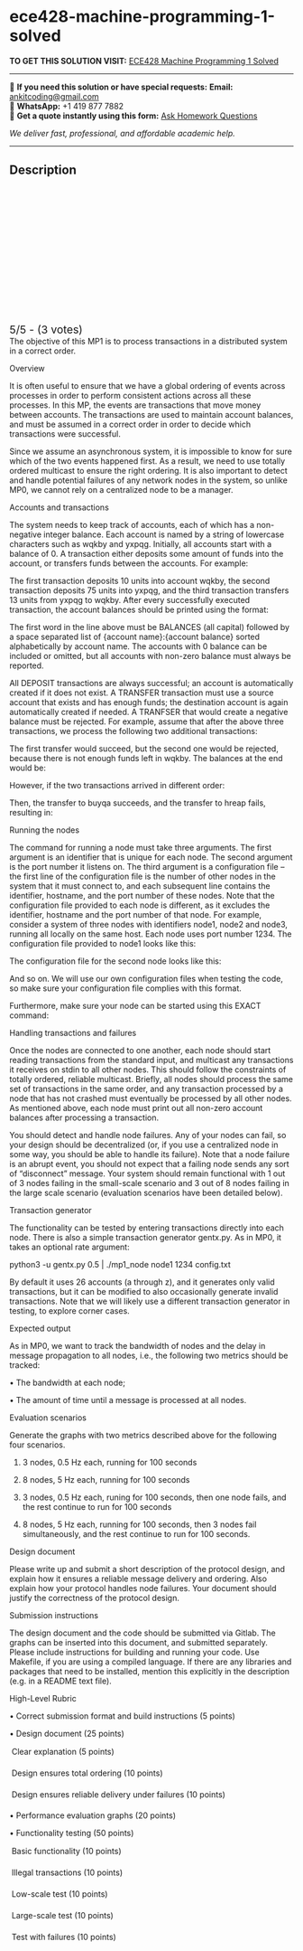 # ece428-machine-programming-1-solved
**TO GET THIS SOLUTION VISIT:** [ECE428 Machine Programming 1 Solved](https://www.ankitcodinghub.com/product/ece428-machine-programming-1-solved/)


---

📩 **If you need this solution or have special requests:** **Email:** ankitcoding@gmail.com  
📱 **WhatsApp:** +1 419 877 7882  
📄 **Get a quote instantly using this form:** [Ask Homework Questions](https://www.ankitcodinghub.com/services/ask-homework-questions/)

*We deliver fast, professional, and affordable academic help.*

---

<h2>Description</h2>



<div class="kk-star-ratings kksr-auto kksr-align-center kksr-valign-top" data-payload="{&quot;align&quot;:&quot;center&quot;,&quot;id&quot;:&quot;123878&quot;,&quot;slug&quot;:&quot;default&quot;,&quot;valign&quot;:&quot;top&quot;,&quot;ignore&quot;:&quot;&quot;,&quot;reference&quot;:&quot;auto&quot;,&quot;class&quot;:&quot;&quot;,&quot;count&quot;:&quot;3&quot;,&quot;legendonly&quot;:&quot;&quot;,&quot;readonly&quot;:&quot;&quot;,&quot;score&quot;:&quot;5&quot;,&quot;starsonly&quot;:&quot;&quot;,&quot;best&quot;:&quot;5&quot;,&quot;gap&quot;:&quot;4&quot;,&quot;greet&quot;:&quot;Rate this product&quot;,&quot;legend&quot;:&quot;5\/5 - (3 votes)&quot;,&quot;size&quot;:&quot;24&quot;,&quot;title&quot;:&quot;ECE428 Machine Programming 1 Solved&quot;,&quot;width&quot;:&quot;138&quot;,&quot;_legend&quot;:&quot;{score}\/{best} - ({count} {votes})&quot;,&quot;font_factor&quot;:&quot;1.25&quot;}">

<div class="kksr-stars">

<div class="kksr-stars-inactive">
            <div class="kksr-star" data-star="1" style="padding-right: 4px">


<div class="kksr-icon" style="width: 24px; height: 24px;"></div>
        </div>
            <div class="kksr-star" data-star="2" style="padding-right: 4px">


<div class="kksr-icon" style="width: 24px; height: 24px;"></div>
        </div>
            <div class="kksr-star" data-star="3" style="padding-right: 4px">


<div class="kksr-icon" style="width: 24px; height: 24px;"></div>
        </div>
            <div class="kksr-star" data-star="4" style="padding-right: 4px">


<div class="kksr-icon" style="width: 24px; height: 24px;"></div>
        </div>
            <div class="kksr-star" data-star="5" style="padding-right: 4px">


<div class="kksr-icon" style="width: 24px; height: 24px;"></div>
        </div>
    </div>

<div class="kksr-stars-active" style="width: 138px;">
            <div class="kksr-star" style="padding-right: 4px">


<div class="kksr-icon" style="width: 24px; height: 24px;"></div>
        </div>
            <div class="kksr-star" style="padding-right: 4px">


<div class="kksr-icon" style="width: 24px; height: 24px;"></div>
        </div>
            <div class="kksr-star" style="padding-right: 4px">


<div class="kksr-icon" style="width: 24px; height: 24px;"></div>
        </div>
            <div class="kksr-star" style="padding-right: 4px">


<div class="kksr-icon" style="width: 24px; height: 24px;"></div>
        </div>
            <div class="kksr-star" style="padding-right: 4px">


<div class="kksr-icon" style="width: 24px; height: 24px;"></div>
        </div>
    </div>
</div>


<div class="kksr-legend" style="font-size: 19.2px;">
            5/5 - (3 votes)    </div>
    </div>
The objective of this MP1 is to process transactions in a distributed system in a correct order.

Overview

It is often useful to ensure that we have a global ordering of events across processes in order to perform consistent actions across all these processes. In this MP, the events are transactions that move money between accounts. The transactions are used to maintain account balances, and must be assumed in a correct order in order to decide which transactions were successful.

Since we assume an asynchronous system, it is impossible to know for sure which of the two events happened first. As a result, we need to use totally ordered multicast to ensure the right ordering. It is also important to detect and handle potential failures of any network nodes in the system, so unlike MP0, we cannot rely on a centralized node to be a manager.

Accounts and transactions

The system needs to keep track of accounts, each of which has a non-negative integer balance. Each account is named by a string of lowercase characters such as wqkby and yxpqg. Initially, all accounts start with a balance of 0. A transaction either deposits some amount of funds into the account, or transfers funds between the accounts. For example:

The first transaction deposits 10 units into account wqkby, the second transaction deposits 75 units into yxpqg, and the third transaction transfers 13 units from yxpqg to wqkby. After every successfully executed transaction, the account balances should be printed using the format:

The first word in the line above must be BALANCES (all capital) followed by a space separated list of {account name}:{account balance} sorted alphabetically by account name. The accounts with 0 balance can be included or omitted, but all accounts with non-zero balance must always be reported.

All DEPOSIT transactions are always successful; an account is automatically created if it does not exist. A TRANSFER transaction must use a source account that exists and has enough funds; the destination account is again automatically created if needed. A TRANFSER that would create a negative balance must be rejected. For example, assume that after the above three transactions, we process the following two additional transactions:

The first transfer would succeed, but the second one would be rejected, because there is not enough funds left in wqkby. The balances at the end would be:

However, if the two transactions arrived in different order:

Then, the transfer to buyqa succeeds, and the transfer to hreap fails, resulting in:

Running the nodes

The command for running a node must take three arguments. The first argument is an identifier that is unique for each node. The second argument is the port number it listens on. The third argument is a configuration file – the first line of the configuration file is the number of other nodes in the system that it must connect to, and each subsequent line contains the identifier, hostname, and the port number of these nodes. Note that the configuration file provided to each node is different, as it excludes the identifier, hostname and the port number of that node. For example, consider a system of three nodes with identifiers node1, node2 and node3, running all locally on the same host. Each node uses port number 1234. The configuration file provided to node1 looks like this:

The configuration file for the second node looks like this:

And so on. We will use our own configuration files when testing the code, so make sure your configuration file complies with this format.

Furthermore, make sure your node can be started using this EXACT command:

Handling transactions and failures

Once the nodes are connected to one another, each node should start reading transactions from the standard input, and multicast any transactions it receives on stdin to all other nodes. This should follow the constraints of totally ordered, reliable multicast. Briefly, all nodes should process the same set of transactions in the same order, and any transaction processed by a node that has not crashed must eventually be processed by all other nodes. As mentioned above, each node must print out all non-zero account balances after processing a transaction.

You should detect and handle node failures. Any of your nodes can fail, so your design should be decentralized (or, if you use a centralized node in some way, you should be able to handle its failure). Note that a node failure is an abrupt event, you should not expect that a failing node sends any sort of “disconnect” message. Your system should remain functional with 1 out of 3 nodes failing in the small-scale scenario and 3 out of 8 nodes failing in the large scale scenario (evaluation scenarios have been detailed below).

Transaction generator

The functionality can be tested by entering transactions directly into each node. There is also a simple transaction generator gentx.py. As in MP0, it takes an optional rate argument:

python3 -u gentx.py 0.5 | ./mp1_node node1 1234 config.txt

By default it uses 26 accounts (a through z), and it generates only valid transactions, but it can be modified to also occasionally generate invalid transactions. Note that we will likely use a different transaction generator in testing, to explore corner cases.

Expected output

As in MP0, we want to track the bandwidth of nodes and the delay in message propagation to all nodes, i.e., the following two metrics should be tracked:

• The bandwidth at each node;

• The amount of time until a message is processed at all nodes.

Evaluation scenarios

Generate the graphs with two metrics described above for the following four scenarios.

1. 3 nodes, 0.5 Hz each, running for 100 seconds

2. 8 nodes, 5 Hz each, running for 100 seconds

3. 3 nodes, 0.5 Hz each, runing for 100 seconds, then one node fails, and the rest continue to run for 100 seconds

4. 8 nodes, 5 Hz each, running for 100 seconds, then 3 nodes fail simultaneously, and the rest continue to run for 100 seconds.

Design document

Please write up and submit a short description of the protocol design, and explain how it ensures a reliable message delivery and ordering. Also explain how your protocol handles node failures. Your document should justify the correctness of the protocol design.

Submission instructions

The design document and the code should be submitted via Gitlab. The graphs can be inserted into this document, and submitted separately. Please include instructions for building and running your code. Use Makefile, if you are using a compiled language. If there are any libraries and packages that need to be installed, mention this explicitly in the description (e.g. in a README text file).

High-Level Rubric

• Correct submission format and build instructions (5 points)

• Design document (25 points)

 Clear explanation (5 points)

 Design ensures total ordering (10 points)

 Design ensures reliable delivery under failures (10 points)

• Performance evaluation graphs (20 points)

• Functionality testing (50 points)

 Basic functionality (10 points)

 Illegal transactions (10 points)

 Low-scale test (10 points)

 Large-scale test (10 points)

 Test with failures (10 points)
